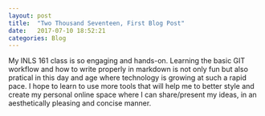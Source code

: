 ```yaml
---
layout: post
title:  "Two Thousand Seventeen, First Blog Post"
date:   2017-07-10 18:52:21
categories: Blog
---
```

My INLS 161 class is so engaging and hands-on. Learning the basic GIT workflow and how to write properly in markdown is not only fun but also pratical in this day and age where technology is growing at such a rapid pace. I hope to learn to use more tools that will help me to better style and create my personal online space where I can share/present my ideas, in an aesthetically pleasing and concise manner.  
